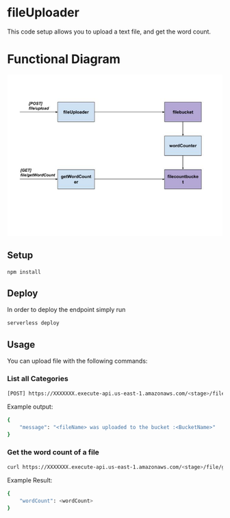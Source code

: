 # fileUploader
This code setup allows you to upload a text file, and get the word count.

# Functional Diagram
![alt text](https://github.com/mohammedmarjan/fileUploader/blob/dev/FunctionalDiagram.jpg?raw=true)

## Setup

```bash
npm install
```

## Deploy

In order to deploy the endpoint simply run

```bash
serverless deploy
```

## Usage

You can upload file with the following commands:

### List all Categories

```bash
[POST] https://XXXXXXX.execute-api.us-east-1.amazonaws.com/<stage>/file/upload
```

Example output:
```bash
{
	"message": "<fileName> was uploaded to the bucket :<BucketName>"
}
```

### Get the word count of a file

```bash
curl https://XXXXXXX.execute-api.us-east-1.amazonaws.com/<stage>/file/getWordCount/<fileName>
```

Example Result:
```bash
{
	"wordCount": <wordCount>
}
```

